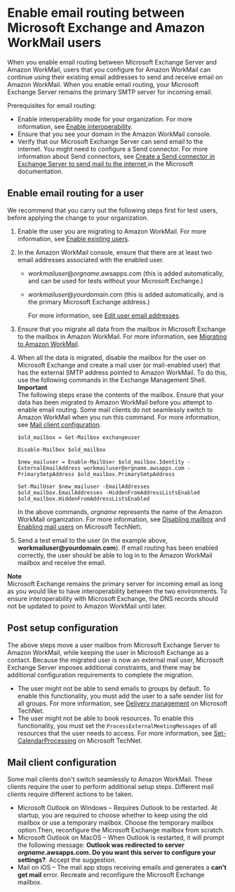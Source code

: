 # Enable email routing between Microsoft Exchange and Amazon WorkMail users<a name="setup-msexchange"></a>

When you enable email routing between Microsoft Exchange Server and Amazon WorkMail, users that you configure for Amazon WorkMail can continue using their existing email addresses to send and receive email on Amazon WorkMail\. When you enable email routing, your Microsoft Exchange Server remains the primary SMTP server for incoming email\.

Prerequisites for email routing:
+ Enable interoperability mode for your organization\. For more information, see [Enable interoperability](interoperability.md#enable_interoperability)\.
+ Ensure that you see your domain in the Amazon WorkMail console\.
+ Verify that our Microsoft Exchange Server can send email to the internet\. You might need to configure a Send connector\. For more information about Send connectors, see [ Create a Send connector in Exchange Server to send mail to the internet ](https://docs.microsoft.com/en-us/exchange/mail-flow/connectors/internet-mail-send-connectors?view=exchserver-2019) in the Microsoft documentation\.

## Enable email routing for a user<a name="enable_routing_user"></a>

We recommend that you carry out the following steps first for test users, before applying the change to your organization\.

1. Enable the user you are migrating to Amazon WorkMail\. For more information, see [Enable existing users](https://docs.aws.amazon.com/workmail/latest/adminguide/enable_existing_user.html)\.

1. In the Amazon WorkMail console, ensure that there are at least two email addresses associated with the enabled user\. 
   + *workmailuser*@*orgname*\.awsapps\.com \(this is added automatically, and can be used for tests without your Microsoft Exchange\.\)
   + *workmailuser*@*yourdomain*\.com \(this is added automatically, and is the primary Microsoft Exchange address\.\)

     For more information, see [Edit user email addresses](https://docs.aws.amazon.com/workmail/latest/adminguide/edit_user_email_addresses.html)\.

1. Ensure that you migrate all data from the mailbox in Microsoft Exchange to the mailbox in Amazon WorkMail\. For more information, see [Migrating to Amazon WorkMail](https://docs.aws.amazon.com/workmail/latest/adminguide/migration_overview.html)\.

1. When all the data is migrated, disable the mailbox for the user on Microsoft Exchange and create a mail user \(or mail\-enabled user\) that has the external SMTP address pointed to Amazon WorkMail\. To do this, use the following commands in the Exchange Management Shell\.
**Important**  
The following steps erase the contents of the mailbox\. Ensure that your data has been migrated to Amazon WorkMail before you attempt to enable email routing\. Some mail clients do not seamlessly switch to Amazon WorkMail when you run this command\. For more information, see [Mail client configuration](#mail_client_config)\.

   ```
   $old_mailbox = Get-Mailbox exchangeuser
   ```

   ```
   Disable-Mailbox $old_mailbox
   ```

   ```
   $new_mailuser = Enable-MailUser $old_mailbox.Identity -ExternalEmailAddress workmailuser@orgname.awsapps.com -PrimarySmtpAddress $old_mailbox.PrimarySmtpAddress
   ```

   ```
   Set-MailUser $new_mailuser -EmailAddresses $old_mailbox.EmailAddresses -HiddenFromAddressListsEnabled $old_mailbox.HiddenFromAddressListsEnabled
   ```

   In the above commands, *orgname* represents the name of the Amazon WorkMail organization\. For more information, see [Disabling mailbox](https://technet.microsoft.com/en-us/library/jj863434(v=exchg.150).aspx) and [Enabling mail users](https://technet.microsoft.com/en-us/library/aa996549(v=exchg.150).aspx) on Microsoft TechNet\.

1. Send a test email to the user \(in the example above, **workmailuser@yourdomain\.com**\)\. If email routing has been enabled correctly, the user should be able to log in to the Amazon WorkMail mailbox and receive the email\.

**Note**  
Microsoft Exchange remains the primary server for incoming email as long as you would like to have interoperability between the two environments\. To ensure interoperability with Microsoft Exchange, the DNS records should not be updated to point to Amazon WorkMail until later\.

## Post setup configuration<a name="post_setup"></a>

The above steps move a user mailbox from Microsoft Exchange Server to Amazon WorkMail, while keeping the user in Microsoft Exchange as a contact\. Because the migrated user is now an external mail user, Microsoft Exchange Server imposes additional constraints, and there may be additional configuration requirements to complete the migration\.
+ The user might not be able to send emails to groups by default\. To enable this functionality, you must add the user to a safe sender list for all groups\. For more information, see [Delivery management](https://technet.microsoft.com/en-us/library/bb123722.aspx#deliverymanagement) on Microsoft TechNet\.
+ The user might not be able to book resources\. To enable this functionality, you must set the `ProcessExternalMeetingMessages` of all resources that the user needs to access\. For more information, see [Set\-CalendarProcessing](https://technet.microsoft.com/en-us/library/dd335046.aspx) on Microsoft TechNet\.

## Mail client configuration<a name="mail_client_config"></a>

Some mail clients don't switch seamlessly to Amazon WorkMail\. These clients require the user to perform additional setup steps\. Different mail clients require different actions to be taken\.
+ Microsoft Outlook on Windows – Requires Outlook to be restarted\. At startup, you are required to choose whether to keep using the old mailbox or use a temporary mailbox\. Choose the temporary mailbox option\.Then, reconfigure the Microsoft Exchange mailbox from scratch\.
+ Microsoft Outlook on MacOS – When Outlook is restarted, it will prompt the following message: **Outlook was redirected to server *orgname*\.awsapps\.com\. Do you want this server to configure your settings?**\. Accept the suggestion\.
+ Mail on iOS – The mail app stops receiving emails and generates a **can't get mail** error\. Recreate and reconfigure the Microsoft Exchange mailbox\.
